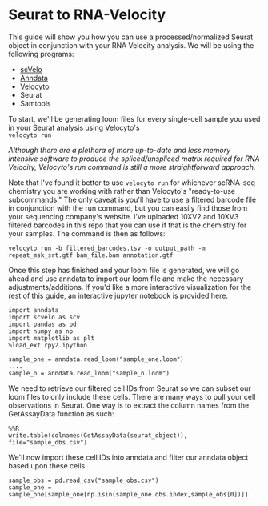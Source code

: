 # Seurat to RNA-Velocity

This guide will show you how you can use a processed/normalized Seurat object in conjunction with your RNA Velocity analysis. 
We will be using the following programs: <br>

- [scVelo](https://github.com/theislab/scvelo)
- [Anndata](https://icb-anndata.readthedocs-hosted.com/en/stable/)
- [Velocyto](http://velocyto.org/)
- Seurat
- Samtools

To start, we'll be generating loom files for every single-cell sample you used in your Seurat analysis using Velocyto's <br>```velocyto run```

*Although there are a plethora of more up-to-date and less memory intensive software to produce the spliced/unspliced matrix required
for RNA Velocity, Velocyto's run command is still a more straightforward approach.*

Note that I've found it better to use ```velocyto run``` for whichever scRNA-seq chemistry you are working with rather than Velocyto's "ready-to-use subcommands." 
The only caveat is you'll have to use a filtered barcode file in conjunction with the run command, but you can easily find those from
your sequencing company's website. I've uploaded 10XV2 and 10XV3 filtered barcodes in this repo that you can use if that is the
chemistry for your samples. The command is then as follows:

```
velocyto run -b filtered_barcodes.tsv -o output_path -m repeat_msk_srt.gtf bam_file.bam annotation.gtf
```
Once this step has finished and your loom file is generated, we will go ahead and use anndata to import our loom file and make the necessary adjustments/additions. If you'd like a more interactive visualization for the rest of this guide,
an interactive jupyter notebook is provided here.

```
import anndata
import scvelo as scv
import pandas as pd
import numpy as np
import matplotlib as plt
%load_ext rpy2.ipython

sample_one = anndata.read_loom("sample_one.loom")
....
sample_n = anndata.read_loom("sample_n.loom")
```

We need to retrieve our filtered cell IDs from Seurat so we can subset our loom files to only include these cells. There are many
ways to pull your cell observations in Seurat.  One way is to extract the column names from the GetAssayData function as such:

```
%%R
write.table(colnames(GetAssayData(seurat_object)), file="sample_obs.csv")
```
We'll now import these cell IDs into anndata and filter our anndata object based upon these cells. 

```
sample_obs = pd.read_csv("sample_obs.csv")
sample_one = sample_one[sample_one[np.isin(sample_one.obs.index,sample_obs[0])]]
```

